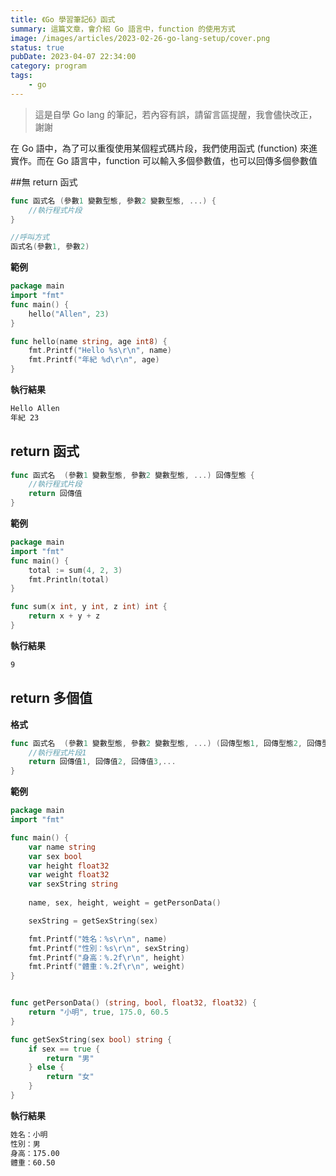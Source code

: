 ```yaml
---
title: 《Go 學習筆記6》函式
summary: 這篇文章，會介紹 Go 語言中，function 的使用方式
image: /images/articles/2023-02-26-go-lang-setup/cover.png
status: true
pubDate: 2023-04-07 22:34:00
category: program
tags:
    - go
---
```


>這是自學 Go lang 的筆記，若內容有誤，請留言區提醒，我會儘快改正，謝謝

在 Go 語中，為了可以重復使用某個程式碼片段，我們使用函式 (function) 來進實作。而在 Go 語言中，function 可以輸入多個參數值，也可以回傳多個參數值

##無 return 函式

```go
func 函式名 (參數1 變數型態, 參數2 變數型態, ...) {
	//執行程式片段
}

//呼叫方式
函式名(參數1, 參數2)
```

**範例**

```go
package main
import "fmt"
func main() {
    hello("Allen", 23)
}

func hello(name string, age int8) {
    fmt.Printf("Hello %s\r\n", name)
    fmt.Printf("年紀 %d\r\n", age)
}
```

**執行結果**

```bash
Hello Allen
年紀 23
```

## return 函式

```go
func 函式名  (參數1 變數型態, 參數2 變數型態, ...) 回傳型態 {
	//執行程式片段
	return 回傳值
}
```

**範例**

```go
package main
import "fmt"
func main() {
	total := sum(4, 2, 3)
	fmt.Println(total)
}

func sum(x int, y int, z int) int {
	return x + y + z
}

```

**執行結果**

```bash
9
``` 

## return 多個值

**格式**

```go
func 函式名  (參數1 變數型態, 參數2 變數型態, ...) (回傳型態1, 回傳型態2, 回傳型態3,...) {
	//執行程式片段1
	return 回傳值1, 回傳值2, 回傳值3,...
}
```

**範例**

```go
package main
import "fmt"

func main() {
	var name string
	var sex bool
	var height float32
	var weight float32
	var sexString string
	
	name, sex, height, weight = getPersonData()

	sexString = getSexString(sex)

	fmt.Printf("姓名：%s\r\n", name)
	fmt.Printf("性別：%s\r\n", sexString)
	fmt.Printf("身高：%.2f\r\n", height)
	fmt.Printf("體重：%.2f\r\n", weight)
}


func getPersonData() (string, bool, float32, float32) {
	return "小明", true, 175.0, 60.5
}

func getSexString(sex bool) string {
	if sex == true {
		return "男"
	} else {
		return "女"
    }
}
```

**執行結果**

```bash
姓名：小明
性別：男
身高：175.00
體重：60.50
```
